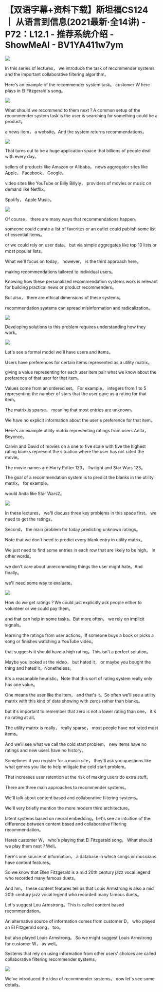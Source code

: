 # 【双语字幕+资料下载】斯坦福CS124 ｜ 从语言到信息(2021最新·全14讲) - P72：L12.1 - 推荐系统介绍 - ShowMeAI - BV1YA411w7ym

![](img/6423717e468f1ebce0ce9635e2371c07_0.png)

In this series of lectures， we introduce the task of recommender systems and the important collaborative filtering algorithm。

Here's an example of the recommender system task。  customer W here plays in El Fitzgerald's song。



![](img/6423717e468f1ebce0ce9635e2371c07_2.png)

What should we recommend to them next？A common setup of the recommender system task is the user is searching for something could be a product。

 a news item， a website。And the system returns recommendations。



![](img/6423717e468f1ebce0ce9635e2371c07_4.png)

That turns out to be a huge application space that billions of people deal with every day。

 sellers of products like Amazon or Alibaba， news aggregator sites like Apple， Facebook， Google。

 video sites like YouTube or Billy Billyly， providers of movies or music on demand like Netflix。

 Spotify， Apple Music。

![](img/6423717e468f1ebce0ce9635e2371c07_6.png)

Of course， there are many ways that recommendations happen。

 someone could curate a list of favorites or an outlet could publish some list of essential items。

 or we could rely on user data， but via simple aggregates like top 10 lists or most popular lists。

What we'll focus on today， however， is the third approach here。

 making recommendations tailored to individual users。

Knowing how these personalized recommendation systems work is relevant for building practical news or product recommenders。

But also， there are ethical dimensions of these systems。

 recommendation systems can spread misinformation and radicalization。



![](img/6423717e468f1ebce0ce9635e2371c07_8.png)

Developing solutions to this problem requires understanding how they work。



![](img/6423717e468f1ebce0ce9635e2371c07_10.png)

Let's see a formal model we'll have users and items。

Users have preferences for certain items represented as a utility matrix。

 giving a value representing for each user item pair what we know about the preference of that user for that item。

 Values come from an ordered set。 For example， integers from 1 to 5 representing the number of stars that the user gave as a rating for that item。

The matrix is sparse， meaning that most entries are unknown。

 We have no explicit information about the user's preference for that item。

Here's an example utility matrix representing ratings from users Anita， Beyonce。

 Calvin and David of movies on a one to five scale with five the highest rating blanks represent the situation where the user has not rated the movie。

The movie names are Harry Potter 123， Twilight and Star Wars 123。

The goal of a recommendation system is to predict the blanks in the utility matrix， for example。

 would Anita like Star Wars2。

![](img/6423717e468f1ebce0ce9635e2371c07_12.png)

In these lectures， we'll discuss three key problems in this space first， we need to get the ratings。

Second， the main problem for today predicting unknown ratings。

Note that we don't need to predict every blank entry in utility matrix。

 We just need to find some entries in each row that are likely to be high。 In other words。

 we don't care about unrecommding things the user might hate。And finally。

 we'll need some way to evaluate。

![](img/6423717e468f1ebce0ce9635e2371c07_14.png)

How do we get ratings？We could just explicitly ask people either to volunteer or we could pay them。

 and that can help in some tasks。But more often， we rely on implicit signals。

 learning the ratings from user actions。If someone buys a book or picks a song or finishes watching a YouTube video。

 that suggests it should have a high rating。This isn't a perfect solution。

 Maybe you looked at the video， but hated it， or maybe you bought the thing and hated it。Nonetheless。

 it's a reasonable heuristic。Note that this sort of rating system really only has one value。

One means the user like the item， and that's it。So often we'll see a utility matrix with this kind of data showing with zeros rather than blanks。

 but it's important to remember that zero is not a lower rating than one， it's no rating at all。

The utility matrix is really， really sparse， most people have not rated most items。

And we'll see what we call the cold start problem， new items have no ratings and new users have no history。

Sometimes if you register for a music site， they'll ask you questions like what genres you like to help mitigate the cold start problem。

That increases user retention at the risk of making users do extra stuff。

There are three main approaches to recommender systems。

We'll talk about content based and collaborative filtering systems。

We'll very briefly mention the more modern third architecture。

 latent systems based on neural embedding。Let's see an intuition of the difference between content based and collaborative filtering recommendation。

Heres customer W， who's playing that El Fitzgerald song。 What should we play them next？Well。

 here's one source of information， a database in which songs or musicians have content features。

 So we know that Ellen Fitzgerald is a mid 20th century jazz vocal legend who recorded many famous duets。

And hm， these content features tell us that Louis Armstrong is also a mid 20th century jazz vocal legend who recorded many famous duets。

Let's suggest Lou Armstrong。This is called content based recommendation。

An alternative source of information comes from customer D， who played an El Fitzgerald song， too。

 but also played Louis Armstrong。 So we might suggest Louis Armstrong for customer W， as well。

Systems that rely on using information from other users' choices are called collaborative filtering recommender systems。



![](img/6423717e468f1ebce0ce9635e2371c07_16.png)

We've introduced the idea of recommender systems， now let's see some details。

